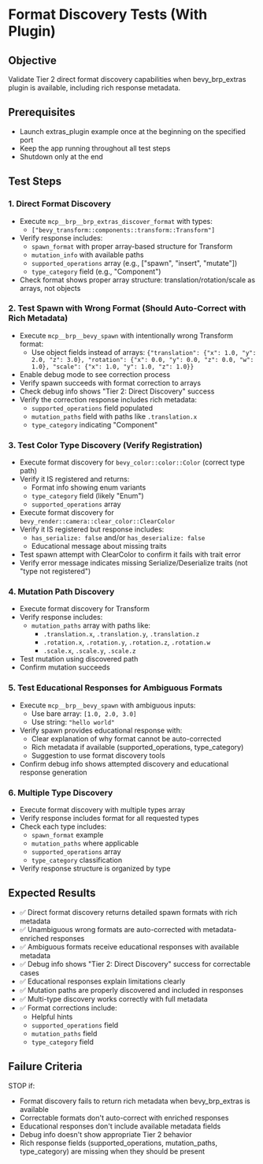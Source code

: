 # Format Discovery Tests (With Plugin)

## Objective
Validate Tier 2 direct format discovery capabilities when bevy_brp_extras plugin is available, including rich response metadata.

## Prerequisites
- Launch extras_plugin example once at the beginning on the specified port
- Keep the app running throughout all test steps
- Shutdown only at the end

## Test Steps

### 1. Direct Format Discovery
- Execute `mcp__brp__brp_extras_discover_format` with types:
  - `["bevy_transform::components::transform::Transform"]`
- Verify response includes:
  - `spawn_format` with proper array-based structure for Transform
  - `mutation_info` with available paths
  - `supported_operations` array (e.g., ["spawn", "insert", "mutate"])
  - `type_category` field (e.g., "Component")
- Check format shows proper array structure: translation/rotation/scale as arrays, not objects

### 2. Test Spawn with Wrong Format (Should Auto-Correct with Rich Metadata)
- Execute `mcp__brp__bevy_spawn` with intentionally wrong Transform format:
  - Use object fields instead of arrays: `{"translation": {"x": 1.0, "y": 2.0, "z": 3.0}, "rotation": {"x": 0.0, "y": 0.0, "z": 0.0, "w": 1.0}, "scale": {"x": 1.0, "y": 1.0, "z": 1.0}}`
- Enable debug mode to see correction process
- Verify spawn succeeds with format correction to arrays
- Check debug info shows "Tier 2: Direct Discovery" success
- Verify the correction response includes rich metadata:
  - `supported_operations` field populated
  - `mutation_paths` field with paths like `.translation.x`
  - `type_category` indicating "Component"

### 3. Test Color Type Discovery (Verify Registration)
- Execute format discovery for `bevy_color::color::Color` (correct type path)
- Verify it IS registered and returns:
  - Format info showing enum variants
  - `type_category` field (likely "Enum")
  - `supported_operations` array
- Execute format discovery for `bevy_render::camera::clear_color::ClearColor`
- Verify it IS registered but response includes:
  - `has_serialize: false` and/or `has_deserialize: false`
  - Educational message about missing traits
- Test spawn attempt with ClearColor to confirm it fails with trait error
- Verify error message indicates missing Serialize/Deserialize traits (not "type not registered")

### 4. Mutation Path Discovery
- Execute format discovery for Transform
- Verify response includes:
  - `mutation_paths` array with paths like:
    - `.translation.x`, `.translation.y`, `.translation.z`
    - `.rotation.x`, `.rotation.y`, `.rotation.z`, `.rotation.w`
    - `.scale.x`, `.scale.y`, `.scale.z`
- Test mutation using discovered path
- Confirm mutation succeeds

### 5. Test Educational Responses for Ambiguous Formats
- Execute `mcp__brp__bevy_spawn` with ambiguous inputs:
  - Use bare array: `[1.0, 2.0, 3.0]` 
  - Use string: `"hello world"`
- Verify spawn provides educational response with:
  - Clear explanation of why format cannot be auto-corrected
  - Rich metadata if available (supported_operations, type_category)
  - Suggestion to use format discovery tools
- Confirm debug info shows attempted discovery and educational response generation

### 6. Multiple Type Discovery
- Execute format discovery with multiple types array
- Verify response includes format for all requested types
- Check each type includes:
  - `spawn_format` example
  - `mutation_paths` where applicable
  - `supported_operations` array
  - `type_category` classification
- Verify response structure is organized by type

## Expected Results
- ✅ Direct format discovery returns detailed spawn formats with rich metadata
- ✅ Unambiguous wrong formats are auto-corrected with metadata-enriched responses
- ✅ Ambiguous formats receive educational responses with available metadata
- ✅ Debug info shows "Tier 2: Direct Discovery" success for correctable cases
- ✅ Educational responses explain limitations clearly
- ✅ Mutation paths are properly discovered and included in responses
- ✅ Multi-type discovery works correctly with full metadata
- ✅ Format corrections include:
  - Helpful hints
  - `supported_operations` field
  - `mutation_paths` field
  - `type_category` field

## Failure Criteria
STOP if:
- Format discovery fails to return rich metadata when bevy_brp_extras is available
- Correctable formats don't auto-correct with enriched responses
- Educational responses don't include available metadata fields
- Debug info doesn't show appropriate Tier 2 behavior
- Rich response fields (supported_operations, mutation_paths, type_category) are missing when they should be present